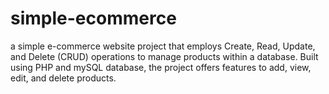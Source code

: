 # simple-ecommerce
a simple e-commerce website project that employs Create, Read, Update, and Delete (CRUD) operations to manage products within a database. Built using PHP and mySQL database, the project offers features to add, view, edit, and delete products.
